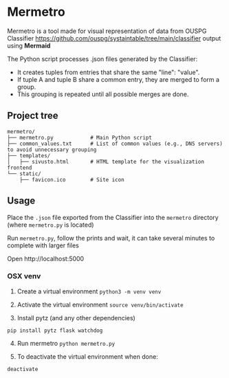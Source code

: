 # Mermetro

Mermetro is a tool made for visual representation of data from OUSPG Classifier https://github.com/ouspg/systaintable/tree/main/classifier output using **Mermaid**

The Python script processes .json files generated by the Classifier:
* It creates tuples from entries that share the same "line": "value".
* If tuple A and tuple B share a common entry, they are merged to form a group.
* This grouping is repeated until all possible merges are done.


## Project tree

```
mermetro/
├── mermetro.py            # Main Python script
├── common_values.txt      # List of common values (e.g., DNS servers) to avoid unnecessary grouping
├── templates/
│   ├── sivusto.html       # HTML template for the visualization frontend
└── static/
    ├── favicon.ico        # Site icon
```

## Usage

 Place the `.json` file exported from the Classifier into the `mermetro` directory (where `mermetro.py` is located)

Run `mermetro.py`, follow the prints and wait, it can take several minutes to complete with larger files

Open http://localhost:5000

### OSX venv

1. Create a virtual environment
```python3 -m venv venv```

2. Activate the virtual environment
```source venv/bin/activate```

3. Install pytz (and any other dependencies)
```
pip install pytz flask watchdog
```


4. Run mermetro
```python mermetro.py```

5. To deactivate the virtual environment when done:
```
deactivate
```